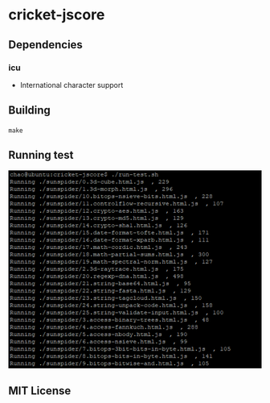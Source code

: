 # cricket-jscore

## Dependencies

### icu 
* International character support

## Building 
`make`

## Running test
![cricket-jscore](./doc/cricket-jscore.png)

## MIT License
